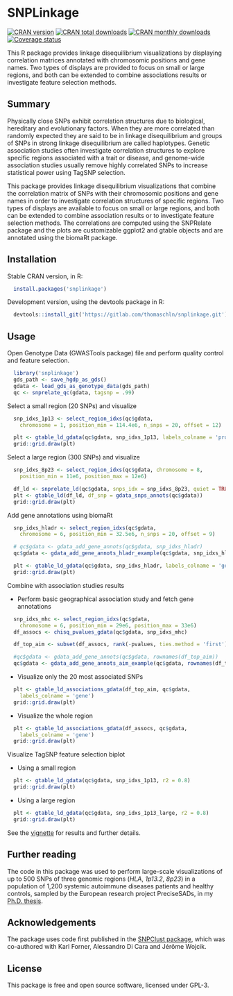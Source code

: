 # SNPLinkage

[![CRAN version](https://www.r-pkg.org/badges/version/snplinkage)](https://cran.r-project.org/package=snplinkage)
[![CRAN total downloads](http://cranlogs.r-pkg.org/badges/grand-total/snplinkage)](https://cran.r-project.org/package=snplinkage)
[![CRAN monthly downloads](https://cranlogs.r-pkg.org/badges/snplinkage)](https://cran.r-project.org/package=snplinkage)
[![Coverage status](https://codecov.io/github/ThomasChln/snplinkage/branch/main/graph/badge.svg?token=DFWQHUXPNE)](https://codecov.io/github/thomaschln/snplinkage)

This R package provides linkage disequilibrium visualizations by displaying correlation matrices annotated with chromosomic positions and gene names. Two types of displays are provided to focus on small or large regions, and both can be extended to combine associations results or investigate feature selection methods.

## Summary

  Physically close SNPs exhibit correlation structures due to biological, hereditary and evolutionary factors. When they are more correlated than randomly expected they are said to be in linkage disequilibrium and groups of SNPs in strong linkage disequilibrium are called haplotypes. Genetic association studies often investigate correlation structures to explore specific regions associated with a trait or disease, and genome-wide association studies usually remove highly correlated SNPs to increase statistical power using TagSNP selection.

  This package provides linkage disequilibrium visualizations that combine the correlation matrix of SNPs with their chromosomic positions and gene names in order to investigate correlation structures of specific regions. Two types of displays are available to focus on small or large regions, and both can be extended to combine association results or to investigate feature selection methods. The correlations are computed using the SNPRelate package and the plots are customizable ggplot2 and gtable objects and are annotated using the biomaRt package.

## Installation

Stable CRAN version, in R:

```r
  install.packages('snplinkage')
```

Development version, using the devtools package in R:

```r
  devtools::install_git('https://gitlab.com/thomaschln/snplinkage.git')
```

## Usage

Open Genotype Data (GWASTools package) file and perform quality control and feature selection.

```r
  library('snplinkage')
  gds_path <- save_hgdp_as_gds()
  gdata <- load_gds_as_genotype_data(gds_path)
  qc <- snprelate_qc(gdata, tagsnp = .99)
```

Select a small region (20 SNPs) and visualize

```r
  snp_idxs_1p13 <- select_region_idxs(qc$gdata,
    chromosome = 1, position_min = 114.4e6, n_snps = 20, offset = 12)

  plt <- gtable_ld_gdata(qc$gdata, snp_idxs_1p13, labels_colname = 'probe_id')
  grid::grid.draw(plt)
```

Select a large region (300 SNPs) and visualize

```r
  snp_idxs_8p23 <- select_region_idxs(qc$gdata, chromosome = 8,
    position_min = 11e6, position_max = 12e6)

  df_ld <- snprelate_ld(qc$gdata, snps_idx = snp_idxs_8p23, quiet = TRUE)
  plt <- gtable_ld(df_ld, df_snp = gdata_snps_annots(qc$gdata))
  grid::grid.draw(plt)
```

Add gene annotations using biomaRt

```r
  snp_idxs_hladr <- select_region_idxs(qc$gdata,
    chromosome = 6, position_min = 32.5e6, n_snps = 20, offset = 9)

  # qc$gdata <- gdata_add_gene_annots(qc$gdata, snp_idxs_hladr)
  qc$gdata <- gdata_add_gene_annots_hladr_example(qc$gdata, snp_idxs_hladr)

  plt <- gtable_ld_gdata(qc$gdata, snp_idxs_hladr, labels_colname = 'gene')
  grid::grid.draw(plt)
```

Combine with association studies results

* Perform basic geographical association study and fetch gene annotations

```r
  snp_idxs_mhc <- select_region_idxs(qc$gdata,
    chromosome = 6, position_min = 29e6, position_max = 33e6)
  df_assocs <- chisq_pvalues_gdata(qc$gdata, snp_idxs_mhc)

  df_top_aim <- subset(df_assocs, rank(-pvalues, ties.method = 'first') <= 20)

  #qc$gdata <- gdata_add_gene_annots(qc$gdata, rownames(df_top_aim))
  qc$gdata <- gdata_add_gene_annots_aim_example(qc$gdata, rownames(df_top_aim))
```

* Visualize only the 20 most associated SNPs

```r
  plt <- gtable_ld_associations_gdata(df_top_aim, qc$gdata,
    labels_colname = 'gene')
  grid::grid.draw(plt)
```

* Visualize the whole region

```r
  plt <- gtable_ld_associations_gdata(df_assocs, qc$gdata,
    labels_colname = 'gene')
  grid::grid.draw(plt)
```

Visualize TagSNP feature selection biplot

* Using a small region

```r
  plt <- gtable_ld_gdata(qc$gdata, snp_idxs_1p13, r2 = 0.8)
  grid::grid.draw(plt)
```

* Using a large region

```r
  plt <- gtable_ld_gdata(qc$gdata, snp_idxs_1p13_large, r2 = 0.8)
  grid::grid.draw(plt)
```

See the [vignette](https://cran.r-project.org/web/packages/snplinkage/vignettes/snplinkage.pdf) for results and further details.

## Further reading

The code in this package was used to perform large-scale visualizations of up to 500 SNPs of three genomic regions (*HLA*, *1p13.2*, *8p23*) in a population of 1,200 systemic autoimmune diseases patients and healthy controls, sampled by the European research project PreciseSADs, in my [Ph.D. thesis](https://archive-ouverte.unige.ch/unige:161795).

## Acknowledgements

The package uses code first published in the [SNPClust package](https://github.com/ThomasChln/snpclust), which was co-authored with Karl Forner, Alessandro Di Cara and Jérôme Wojcik.

## License

This package is free and open source software, licensed under GPL-3.
